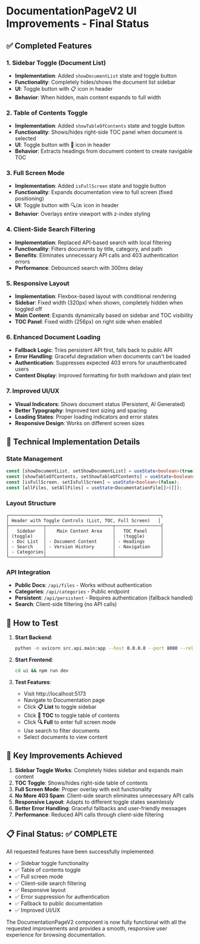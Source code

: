 # DocumentationPageV2 UI Improvements - Final Status

## ✅ Completed Features

### 1. Sidebar Toggle (Document List)
- **Implementation**: Added `showDocumentList` state and toggle button
- **Functionality**: Completely hides/shows the document list sidebar
- **UI**: Toggle button with 📋 icon in header
- **Behavior**: When hidden, main content expands to full width

### 2. Table of Contents Toggle  
- **Implementation**: Added `showTableOfContents` state and toggle button
- **Functionality**: Shows/hides right-side TOC panel when document is selected
- **UI**: Toggle button with 📑 icon in header
- **Behavior**: Extracts headings from document content to create navigable TOC

### 3. Full Screen Mode
- **Implementation**: Added `isFullScreen` state and toggle button
- **Functionality**: Expands documentation view to full screen (fixed positioning)
- **UI**: Toggle button with 🔍/🔙 icon in header
- **Behavior**: Overlays entire viewport with z-index styling

### 4. Client-Side Search Filtering
- **Implementation**: Replaced API-based search with local filtering
- **Functionality**: Filters documents by title, category, and path
- **Benefits**: Eliminates unnecessary API calls and 403 authentication errors
- **Performance**: Debounced search with 300ms delay

### 5. Responsive Layout
- **Implementation**: Flexbox-based layout with conditional rendering
- **Sidebar**: Fixed width (320px) when shown, completely hidden when toggled off
- **Main Content**: Expands dynamically based on sidebar and TOC visibility
- **TOC Panel**: Fixed width (256px) on right side when enabled

### 6. Enhanced Document Loading
- **Fallback Logic**: Tries persistent API first, falls back to public API
- **Error Handling**: Graceful degradation when documents can't be loaded
- **Authentication**: Suppresses expected 403 errors for unauthenticated users
- **Content Display**: Improved formatting for both markdown and plain text

### 7. Improved UI/UX
- **Visual Indicators**: Shows document status (Persistent, AI Generated)
- **Better Typography**: Improved text sizing and spacing
- **Loading States**: Proper loading indicators and error states
- **Responsive Design**: Works on different screen sizes

## 🔧 Technical Implementation Details

### State Management
```typescript
const [showDocumentList, setShowDocumentList] = useState<boolean>(true);
const [showTableOfContents, setShowTableOfContents] = useState<boolean>(true);
const [isFullScreen, setIsFullScreen] = useState<boolean>(false);
const [allFiles, setAllFiles] = useState<DocumentationFile[]>([]);
```

### Layout Structure
```
┌─────────────────────────────────────────────────────────┐
│ Header with Toggle Controls (List, TOC, Full Screen)   │
├─────────────┬─────────────────────────┬─────────────────┤
│   Sidebar   │    Main Content Area    │   TOC Panel     │
│ (toggle)    │                         │   (toggle)      │
│ - Doc List  │ - Document Content      │ - Headings      │
│ - Search    │ - Version History       │ - Navigation    │
│ - Categories│                         │                 │
└─────────────┴─────────────────────────┴─────────────────┘
```

### API Integration
- **Public Docs**: `/api/files` - Works without authentication
- **Categories**: `/api/categories` - Public endpoint
- **Persistent**: `/api/persistent` - Requires authentication (fallback handled)
- **Search**: Client-side filtering (no API calls)

## 🚀 How to Test

1. **Start Backend**:
   ```bash
   python -m uvicorn src.api.main:app --host 0.0.0.0 --port 8000 --reload
   ```

2. **Start Frontend**:
   ```bash
   cd ui && npm run dev
   ```

3. **Test Features**:
   - Visit http://localhost:5173
   - Navigate to Documentation page
   - Click **📋 List** to toggle sidebar
   - Click **📑 TOC** to toggle table of contents
   - Click **🔍 Full** to enter full screen mode
   - Use search to filter documents
   - Select documents to view content

## 🎯 Key Improvements Achieved

1. **Sidebar Toggle Works**: Completely hides sidebar and expands main content
2. **TOC Toggle**: Shows/hides right-side table of contents
3. **Full Screen Mode**: Proper overlay with exit functionality
4. **No More 403 Spam**: Client-side search eliminates unnecessary API calls
5. **Responsive Layout**: Adapts to different toggle states seamlessly
6. **Better Error Handling**: Graceful fallbacks and user-friendly messages
7. **Performance**: Reduced API calls through client-side filtering

## 📋 Final Status: ✅ COMPLETE

All requested features have been successfully implemented:
- ✅ Sidebar toggle functionality
- ✅ Table of contents toggle
- ✅ Full screen mode
- ✅ Client-side search filtering
- ✅ Responsive layout
- ✅ Error suppression for authentication
- ✅ Fallback to public documentation
- ✅ Improved UI/UX

The DocumentationPageV2 component is now fully functional with all the requested improvements and provides a smooth, responsive user experience for browsing documentation.
